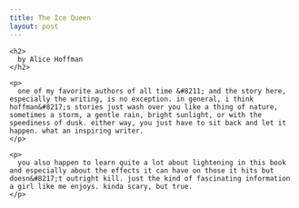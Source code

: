 ```yaml
---
title: The Ice Queen
layout: post
---
```


<div class="powells">
  <txp:wm_powells_img isbn="0316058599" /></p> 
  
  <p>
    <txp:wm_powells_link isbn="0316058599" /></div> 
    
    <h2>
      by Alice Hoffman
    </h2>
    
    <p>
      one of my favorite authors of all time &#8211; and the story here, especially the writing, is no exception. in general, i think hoffman&#8217;s stories just wash over you like a thing of nature, sometimes a storm, a gentle rain, bright sunlight, or with the speediness of dusk. either way, you just have to sit back and let it happen. what an inspiring writer.
    </p>
    
    <p>
      you also happen to learn quite a lot about lightening in this book and especially about the effects it can have on those it hits but doesn&#8217;t outright kill. just the kind of fascinating information a girl like me enjoys. kinda scary, but true.
    </p>